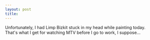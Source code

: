 ```yaml
---
layout: post
title: 
---
```


Unfortunately, I had Limp Bizkit stuck in my head while painting today. That's what I get for watching MTV before I go to work, I suppose...
